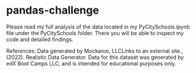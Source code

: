 # pandas-challenge

Please read my full analysis of the data located in my PyCitySchools.ipynb file under the PyCitySchools folder.
There you will be able to inspect my code and detailed findings.

References: 
Data generated by Mockaroo, LLCLinks to an external site., (2022). Realistic Data Generator. Data for this dataset was generated by edX Boot Camps LLC, and is intended for educational purposes only.
